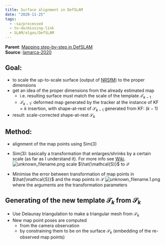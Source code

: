 ```yaml
---
title: Surface alignment in DefSLAM
date: "2020-11-25"
tags:
  - -sa/processed
  - to-do/missing-link
  - SLAM/algos/DefSLAM
---
```


**Parent**: [Mapping step-by-step in DefSLAM](mapping-step-by-step-in-defslam.md)  
**Source**: [lamarca-2020](studienarbeit/lamarca-2020.md)

## Goal:

*   to scale the up-to-scale surface (output of [NRSfM](studienarbeit/nrsfm.md)) to the proper dimensions
*   get an idea of the proper dimensions from the already estimated map
    *   i.e. resulting surface must match the scale of the template $\mathcal{T}_{k-1}$
    *   $\mathcal{T}_{k-1}$: deformed map generated by the tracker at the instance of KF $=k$ insertion, with shape-at-rest of $\mathcal{S}_{k-1}$ generated from KF: $(k-1)$
*   result: scale-corrected shape-at-rest $\mathcal{S}_k$

## Method:

*   alignment of the map points using Sim(3)
*   Sim(3): basically a transformation that enlarges/shrinks by a certain scale (as far as I understand it). For more info see [Wiki](http://en.wikipedia.org/wiki/Similarity_%28geometry%29-In_Euclidean_space).
    ![unknown_filename.png](./_resources/Surface_alignment_in_DefSLAM.resources/unknown_filename.png) scale $\hat{\mathcal{S}}$ to $\mathcal{S}$
    
*   Minimise the error between transformation of map points in $\hat{\mathcal{S}}$ and the map points in $\mathcal{S}$
    ![unknown_filename.1.png](./_resources/Surface_alignment_in_DefSLAM.resources/unknown_filename.1.png)
    where the arguments are the transformation parameters
    

## Generating of the new template $\mathcal{T}_{k}$ from $\mathcal{S}_k$

*   Use Delaunay triangulation to make a triangular mesh from $\mathcal{S}_k$
*   New map point poses are computed
    *   from the camera observation
    *   by constraining them to be on the surface $\mathcal{S}_k$ (embedding of the re-observed map points)

